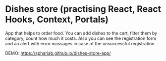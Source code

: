 # Dishes store (practising React, React Hooks, Context, Portals)

App that helps to order food. You can add dishes to the cart, filter them by category, count how much it costs. Also you can see the registration form and an alert with error massages in case of the unsuccessful registration.

DEMO: https://sphariab.github.io/dishes-store-app/

